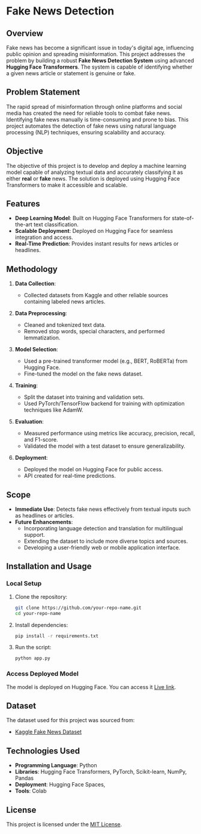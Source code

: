 # Fake News Detection 

## Overview

Fake news has become a significant issue in today's digital age, influencing public opinion and spreading misinformation. This project addresses the problem by building a robust **Fake News Detection System** using advanced **Hugging Face Transformers**. The system is capable of identifying whether a given news article or statement is genuine or fake.

## Problem Statement

The rapid spread of misinformation through online platforms and social media has created the need for reliable tools to combat fake news. Identifying fake news manually is time-consuming and prone to bias. This project automates the detection of fake news using natural language processing (NLP) techniques, ensuring scalability and accuracy.

## Objective

The objective of this project is to develop and deploy a machine learning model capable of analyzing textual data and accurately classifying it as either **real** or **fake** news. The solution is deployed using Hugging Face Transformers to make it accessible and scalable.

## Features

- **Deep Learning Model**: Built on Hugging Face Transformers for state-of-the-art text classification.
- **Scalable Deployment**: Deployed on Hugging Face for seamless integration and access.
- **Real-Time Prediction**: Provides instant results for news articles or headlines.

## Methodology

1. **Data Collection**: 
   - Collected datasets from Kaggle and other reliable sources containing labeled news articles.
   
2. **Data Preprocessing**:
   - Cleaned and tokenized text data.
   - Removed stop words, special characters, and performed lemmatization.

3. **Model Selection**:
   - Used a pre-trained transformer model (e.g., BERT, RoBERTa) from Hugging Face.
   - Fine-tuned the model on the fake news dataset.

4. **Training**:
   - Split the dataset into training and validation sets.
   - Used PyTorch/TensorFlow backend for training with optimization techniques like AdamW.

5. **Evaluation**:
   - Measured performance using metrics like accuracy, precision, recall, and F1-score.
   - Validated the model with a test dataset to ensure generalizability.

6. **Deployment**:
   - Deployed the model on Hugging Face for public access.
   - API created for real-time predictions.

## Scope

- **Immediate Use**: Detects fake news effectively from textual inputs such as headlines or articles.
- **Future Enhancements**:
  - Incorporating language detection and translation for multilingual support.
  - Extending the dataset to include more diverse topics and sources.
  - Developing a user-friendly web or mobile application interface.

## Installation and Usage

### Local Setup

1. Clone the repository:
   ```bash
   git clone https://github.com/your-repo-name.git
   cd your-repo-name
   ```

2. Install dependencies:
   ```bash
   pip install -r requirements.txt
   ```

3. Run the script:
   ```bash
   python app.py
   ```



### Access Deployed Model

The model is deployed on Hugging Face. You can access it [Live link](https://huggingface.co/spaces/malavika4089/misinformation-truthteller).


## Dataset

The dataset used for this project was sourced from:
- [Kaggle Fake News Dataset](https://www.kaggle.com/)


## Technologies Used

- **Programming Language**: Python
- **Libraries**: Hugging Face Transformers, PyTorch, Scikit-learn, NumPy, Pandas
- **Deployment**: Hugging Face Spaces, 
- **Tools**: Colab

## License

This project is licensed under the [MIT License](LICENSE).


